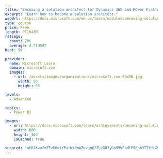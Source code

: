 ```yaml
---
title: "Becoming a solution architect for Dynamics 365 and Power Platform"
excerpt: "Learn how to become a solution architect."
webUrl: https://docs.microsoft.com/en-us/learn/modules/becoming-solution-architect/
type: course
price: Free
length: PT1H43M
ratings:
  count: 706
  average: 4.719547
heat: 50

provider:
  name: Microsoft Learn
  domain: microsoft.com
  images:
    - url: /assets/images/organizations/microsoft.com-50x50.jpg
      width: 50
      height: 50

levels:
  - Advanced

topics:
  - Power BI

images:
  - url: https://docs.microsoft.com/learn/achievements/becoming-solution-architect-social.png
    width: 800
    height: 400
    isCached: true

secured: "abBJKwu2mZIwEOmtYPatWxRnAZevgnQ2ZU/GH7yDoM9VEadIP9Phh3TIYHLX9PhHIzO79QfLJU2Ze3xMRVhRD5DybEdyPlhWJavLTPH54sCTKURsumlniwwbvyprcLLXdTVSQjEiUYiv1QLpjh0GuMiy1L4aEtNTQscSQHlY1bmelBRmiZLRLnrt+9r2nSX3oGl31sGc+TwzIkXPSJK9WI/3SGSvIVVQ54DiiK/4AJEOvNwLeSNGjXsgQDW84+l4vBmQrkWI3Jk7aJOcAdTxtsrDthS43sD7hLg1F6lNoQM2CyU7YOKZEb8L+bzgUxyZQfwq7pLg5fyMltQvxfLnAiDxE5ndo4g4bDuIDodVHQt7VoT2ecJJncAXpGpVADHyu+OPyj0MKEMF0Bf+AwutLz/fMLNstyvARPj6IIGIt9Q=;bjdJYkfO2dRWwm/2V2/oCA=="
---
```


